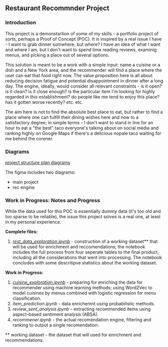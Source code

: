 ## Restaurant Recommnder Project 

### Introduction 

This project is a demonstartion of some of my skills - a portfolio project of sorts, perhaps a Proof of Concept (POC). It is inspired by a real issue I have - I want to grab dinner somwhere, but where? I have an idea of what I want and where I am, but I don't want to spend time reading reviews, examinig menus, and picking a place out of several options. 

This solution is meant to be a work with a simple input: name a cuisine or a dish and a New York area, and the recommender will find a place where the user can eat that food right now. The value proposition here is all about reducing decision fatigue and potential disappointment in dinner after a long day. The engine, ideally, would consider all relevant constraints - is it open? is it clean? is it close enough? is the particular item I'm looking for highly regarded in this establishment? do people like me tend to enjoy this place? has it gotten worse recently? etc. etc.

The aim here is not to find the absolute best place to eat, but rather to find a place where one can fulfill their dining wishes here and now to a satisfactory degree; in simple terms - I don't want to stand in line for an hour to eat a "the best" taco everyone's talking about on social media and ranking highly on Google Maps if there's a delicious nopale taco waiting for me behind the corener. 

### Diagrams

[project structure plan diagrams](https://www.figma.com/board/AQLD5w02zfO4W1SyS9XRGD/Restaurant-Recommender?node-id=0-1&t=GldYO8Z9WjQPcsbr-1)

The figma includes two diagrams: 
- main project 
- rec engine 

### Work in Progress: Notes and Progress

While the data used for this POC is essentially dummy data (it's too old and too sparse to be reliable), the issue this project solves is a real one, at least in my personal experience. 

**Complete files:**
1. [_rest_data_exploration.ipynb_](https://github.com/PrinCons/RestRecs/blob/e0e59f8b1dffd4f2a75f791572838840b7cfa714/models/research/rest_data_exploration.ipynb) - construction of a working dataset** that will be used for enrichment and reccomendations; the notebook includes the full process from four seperate tables to the final product, including all the considerations that went into processing. The notebook concludes with some descritipve statistics about the working dataset. 

**Work in Progress:**
1. [_cuisine_exploration.ipynb_](https://github.com/PrinCons/RestRecs/blob/e0e59f8b1dffd4f2a75f791572838840b7cfa714/models/research/cuisine_exploration.ipynb) - preparing for enriching the data for recommender using machine learning methods; using Word2Vec to model cuisines by menus combined with logistic regression for menu classification. 
2. _item_prediction.ipynb_ - data enrichemnt using probabilistic methods.
3. _review_sent_analysis.ipynb_ - extracting recommended items using aspect-based sentiment analysis (ABSA). 
4. _recommener.ipynb_ - the actual recomendation engine, filtering and ranking to output a single recomendation.


** working dataset - the dataset that will used for enrichment and recommendations. 
